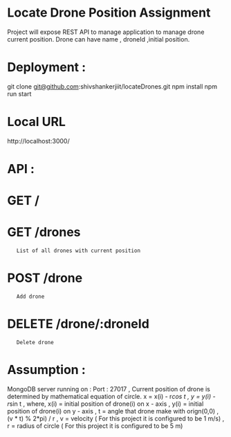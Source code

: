 # Locate Drone Position Assignment
Project will expose REST API to manage application to manage drone current position.
Drone can have name , droneId ,initial position.
# Deployment :
git clone git@github.com:shivshankerjiit/locateDrones.git
npm install 
npm run start

# Local URL
http://localhost:3000/

# API :
  # GET / 
  # GET /drones 
       List of all drones with current position
  # POST /drone
       Add drone
  # DELETE /drone/:droneId
       Delete drone

# Assumption : 
MongoDB server running on : Port : 27017 , 
Current position of drone is determined by mathematical equation of circle.
              x = x(i) - r*cos t ,
              y = y(i) - r*sin t ,
            where,  x(i) = initial position of drone(i) on x - axis ,
                    y(i) = initial position of drone(i) on y - axis ,
                    t    = angle that drone make with orign(0,0) ,
                           (v * t) % 2*pi) / r ,
                           v = velocity ( For this project it is configured to be 1 m/s) ,
                           r = radius of circle ( For this project it is configured to be 5 m)



